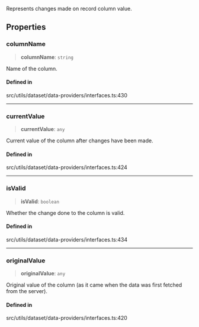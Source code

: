 Represents changes made on record column value.

## Properties

### columnName

> **columnName**: `string`

Name of the column.

#### Defined in

src/utils/dataset/data-providers/interfaces.ts:430

***

### currentValue

> **currentValue**: `any`

Current value of the column after changes have been made.

#### Defined in

src/utils/dataset/data-providers/interfaces.ts:424

***

### isValid

> **isValid**: `boolean`

Whether the change done to the column is valid.

#### Defined in

src/utils/dataset/data-providers/interfaces.ts:434

***

### originalValue

> **originalValue**: `any`

Original value of the column (as it came when the data was first fetched from the server).

#### Defined in

src/utils/dataset/data-providers/interfaces.ts:420
